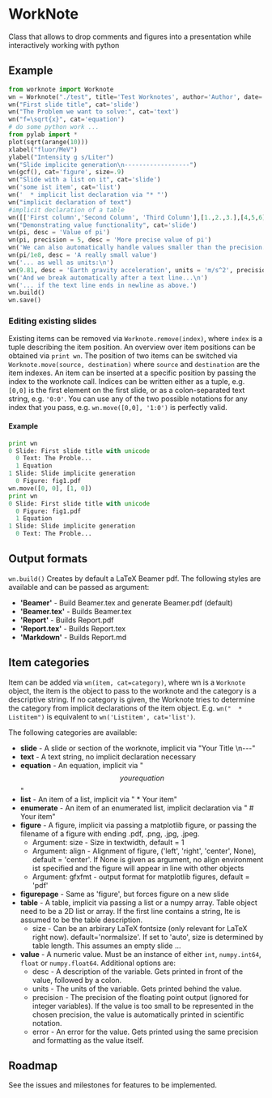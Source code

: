 WorkNote
========

Class that allows to drop comments and figures into a presentation while interactively working with python

Example
-------

```python
from worknote import Worknote
wn = Worknote("./test", title='Test Worknotes', author='Author', date='\\today')
wn("First slide title", cat='slide')
wn("The Problem we want to solve:", cat='text')
wn("f=\sqrt{x}", cat='equation')
# do some python work ...
from pylab import *
plot(sqrt(arange(10)))
xlabel("fluor/MeV")
ylabel("Intensity g s/Liter")
wn("Slide implicite generation\n------------------")
wn(gcf(), cat='figure', size=.9)
wn("Slide with a list on it", cat='slide')
wn('some ist item', cat='list')
wn('  * implicit list declaration via "* "')
wn("implicit declaration of text")
#implicit declaration of a table
wn([['First column','Second Column', 'Third Column'],[1.,2.,3.],[4,5,6]])
wn("Demonstrating value functionality", cat='slide')
wn(pi, desc = 'Value of pi')
wn(pi, precision = 5, desc = 'More precise value of pi')
wn('We can also automatically handle values smaller than the precision...\n')
wn(pi/1e8, desc = 'A really small value')
wn('... as well as units:\n')
wn(9.81, desc = 'Earth gravity acceleration', units = 'm/s^2', precision = 2)
wn('And we break automatically after a text line...\n')
wn('... if the text line ends in newline as above.')
wn.build()
wn.save()
```

### Editing existing slides
Existing items can be removed via `Worknote.remove(index)`, where `index` is a tuple describing the item position. An overview over item positions can be obtained via `print wn`.
The position of two items can be switched via `Worknote.move(source, destination)` where `source` and `destination` are the item indexes.
An item can be inserted at a specific position by passing the index to the worknote call.
Indices can be written either as a tuple, e.g. ```[0,0]``` is the first element on the first slide, or as a colon-separated text string, e.g. ```'0:0'```. You can use any of the two possible notations for any index that you pass, e.g. ```wn.move([0,0], '1:0')``` is perfectly valid.

#### Example
```python
print wn
0 Slide: First slide title with unicode
  0 Text: The Proble...
  1 Equation
1 Slide: Slide implicite generation
  0 Figure: fig1.pdf
wn.move([0, 0], [1, 0])
print wn
0 Slide: First slide title with unicode
  0 Figure: fig1.pdf
  1 Equation
1 Slide: Slide implicite generation
  0 Text: The Proble...
```

Output formats
--------------
`wn.build()` Creates by default a LaTeX Beamer pdf. The following styles are available and can be passed as argument:

  * **'Beamer'** - Build Beamer.tex  and generate Beamer.pdf (default)
  * **'Beamer.tex'** - Builds Beamer.tex
  * **'Report'** - Builds Report.pdf
  * **'Report.tex'** - Builds Report.tex
  * **'Markdown'** - Builds Report.md

Item categories
---------------
Item can be added via `wn(item, cat=category)`, where wn is a `Worknote` object, the item is the object to pass to the worknote and the category is a descriptive string. If no category is given, the Worknote tries to determine the category from implicit declarations of the item object. E.g. `wn("  * Listitem")` is equivalent to `wn('Listitem', cat='list')`.

The following categories are available:

  * **slide** - A slide or section of the worknote, implicit via "Your Title \n---"
  * **text** - A text string, no implicit declaration necessary
  * **equation** - An equation, implicit via "$$ your equation $$"
  * **list** - An item of a list, implicit via "  * Your item"
  * **enumerate** - An item of an enumerated list, implicit declaration via "  #  Your item"
  * **figure** - A figure, implicit via passing a matplotlib figure, or passing the filename of a figure with ending .pdf, .png, .jpg, .jpeg. 
      - Argument: size - Size in textwidth, default = 1
      - Argument: align - Alignment of figure, ('left', 'right', 'center', None), default = 'center'. If None is given as argument, no align environment ist specified and the figure will appear in line with other objects
      - Argument: gfxfmt - output format for matplotlib figures, default = 'pdf'
  * **figurepage** - Same as 'figure', but forces figure on a new slide
  * **table** - A table, implicit via passing a list or a numpy array. Table object need to be a 2D list or array. If the first line contains a string, Ite is assumed to be the table description.
      - size - Can be an arbirary LaTeX fontsize (only relevant for LaTeX right now).
        default='normalsize'. If set to 'auto', size is determined by table length. This assumes an empty slide ...
  * **value** - A numeric value. Must be an instance of either ```int```, ```numpy.int64```, ```float``` or ```numpy.float64```. Additional options are:
     - desc - A description of the variable. Gets printed in front of the value, followed by a colon.
     - units - The units of the variable. Gets printed behind the value.
     - precision - The precision of the floating point output (ignored for integer variables). If the value is too small to be represented in the chosen precision, the value is automatically printed in scientific notation.
     - error - An error for the value. Gets printed using the same precision and formatting as the value itself. 
 
  
Roadmap
-------

See the issues and milestones for features to be implemented.
